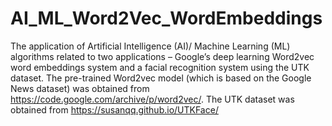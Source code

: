 # AI_ML_Word2Vec_WordEmbeddings
The application of Artificial Intelligence (AI)/ Machine Learning (ML) algorithms related to two applications – Google’s deep learning Word2vec word embeddings system and a facial recognition system using the UTK dataset.
The pre-trained Word2vec model (which is based on the Google News dataset) was obtained from https://code.google.com/archive/p/word2vec/.
The UTK dataset was obtained from https://susanqq.github.io/UTKFace/
